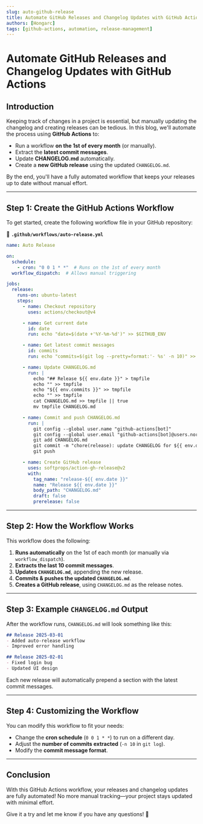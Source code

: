 ```yaml
---
slug: auto-github-release
title: Automate GitHub Releases and Changelog Updates with GitHub Actions
authors: [Hongarc]
tags: [github-actions, automation, release-management]
---
```


# Automate GitHub Releases and Changelog Updates with GitHub Actions

## Introduction
Keeping track of changes in a project is essential, but manually updating the changelog and creating releases can be tedious. In this blog, we'll automate the process using **GitHub Actions** to:
- Run a workflow **on the 1st of every month** (or manually).
- Extract the **latest commit messages**.
- Update **CHANGELOG.md** automatically.
- Create a **new GitHub release** using the updated `CHANGELOG.md`.

<!-- truncate -->

By the end, you'll have a fully automated workflow that keeps your releases up to date without manual effort.

---

## Step 1: Create the GitHub Actions Workflow
To get started, create the following workflow file in your GitHub repository:

📂 **`.github/workflows/auto-release.yml`**

```yaml
name: Auto Release

on:
  schedule:
    - cron: "0 0 1 * *"  # Runs on the 1st of every month
  workflow_dispatch:  # Allows manual triggering

jobs:
  release:
    runs-on: ubuntu-latest
    steps:
      - name: Checkout repository
        uses: actions/checkout@v4

      - name: Get current date
        id: date
        run: echo "date=$(date +'%Y-%m-%d')" >> $GITHUB_ENV

      - name: Get latest commit messages
        id: commits
        run: echo "commits=$(git log --pretty=format:'- %s' -n 10)" >> $GITHUB_ENV

      - name: Update CHANGELOG.md
        run: |
          echo "## Release ${{ env.date }}" > tmpfile
          echo "" >> tmpfile
          echo "${{ env.commits }}" >> tmpfile
          echo "" >> tmpfile
          cat CHANGELOG.md >> tmpfile || true
          mv tmpfile CHANGELOG.md

      - name: Commit and push CHANGELOG.md
        run: |
          git config --global user.name "github-actions[bot]"
          git config --global user.email "github-actions[bot]@users.noreply.github.com"
          git add CHANGELOG.md
          git commit -m "chore(release): update CHANGELOG for ${{ env.date }}"
          git push

      - name: Create GitHub release
        uses: softprops/action-gh-release@v2
        with:
          tag_name: "release-${{ env.date }}"
          name: "Release ${{ env.date }}"
          body_path: "CHANGELOG.md"
          draft: false
          prerelease: false
```

---

## Step 2: How the Workflow Works
This workflow does the following:
1. **Runs automatically** on the 1st of each month (or manually via `workflow_dispatch`).
2. **Extracts the last 10 commit messages**.
3. **Updates `CHANGELOG.md`**, appending the new release.
4. **Commits & pushes the updated `CHANGELOG.md`**.
5. **Creates a GitHub release**, using `CHANGELOG.md` as the release notes.

---

## Step 3: Example `CHANGELOG.md` Output
After the workflow runs, `CHANGELOG.md` will look something like this:

```md
## Release 2025-03-01
- Added auto-release workflow
- Improved error handling

## Release 2025-02-01
- Fixed login bug
- Updated UI design
```

Each new release will automatically prepend a section with the latest commit messages.

---

## Step 4: Customizing the Workflow
You can modify this workflow to fit your needs:
- Change the **cron schedule** (`0 0 1 * *`) to run on a different day.
- Adjust the **number of commits extracted** (`-n 10` in `git log`).
- Modify the **commit message format**.

---

## Conclusion
With this GitHub Actions workflow, your releases and changelog updates are fully automated! No more manual tracking—your project stays updated with minimal effort.

Give it a try and let me know if you have any questions! 🚀
